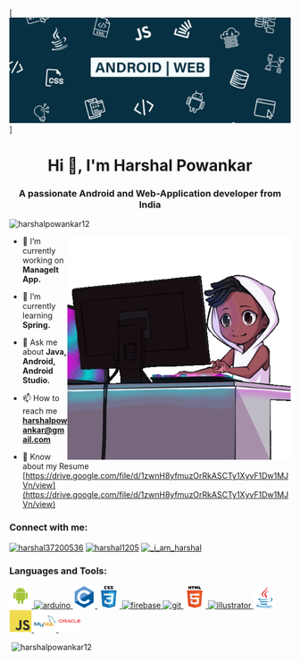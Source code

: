 [![MasterHead](https://github.com/harshalpowankar12/harshalpowankar12/blob/main/BannerImage.png)]
<h1 align="center">Hi 👋, I'm Harshal Powankar</h1>
<h3 align="center">A passionate Android and Web-Application developer from India</h3>

<p align="left"> <img src="https://komarev.com/ghpvc/?username=harshalpowankar12&label=Profile%20views&color=0e75b6&style=flat" alt="harshalpowankar12" /> </p>
<img align="right" alt="Coding" width="400" src="https://github.com/harshalpowankar12/harshalpowankar12/blob/main/xero-code.gif">


- 🔭 I’m currently working on **ManageIt App.**

- 🌱 I’m currently learning **Spring.**

- 💬 Ask me about **Java, Android, Android Studio.**

- 📫 How to reach me **harshalpowankar@gmail.com**

- 📄 Know about my Resume [https://drive.google.com/file/d/1zwnH8yfmuzOrRkASCTy1XyvF1Dw1MJVn/view](https://drive.google.com/file/d/1zwnH8yfmuzOrRkASCTy1XyvF1Dw1MJVn/view)

<h3 align="left">Connect with me:</h3>
<p align="left">
<a href="https://twitter.com/harshal37200536" target="blank"><img align="center" src="https://raw.githubusercontent.com/rahuldkjain/github-profile-readme-generator/master/src/images/icons/Social/twitter.svg" alt="harshal37200536" height="30" width="40" /></a>
<a href="https://linkedin.com/in/harshal1205" target="blank"><img align="center" src="https://raw.githubusercontent.com/rahuldkjain/github-profile-readme-generator/master/src/images/icons/Social/linked-in-alt.svg" alt="harshal1205" height="30" width="40" /></a>
<a href="https://instagram.com/_i_am_harshal" target="blank"><img align="center" src="https://raw.githubusercontent.com/rahuldkjain/github-profile-readme-generator/master/src/images/icons/Social/instagram.svg" alt="_i_am_harshal" height="30" width="40" /></a>
</p>

<h3 align="left">Languages and Tools:</h3>
<p align="left"> <a href="https://developer.android.com" target="_blank" rel="noreferrer"> <img src="https://raw.githubusercontent.com/devicons/devicon/master/icons/android/android-original-wordmark.svg" alt="android" width="40" height="40"/> </a> <a href="https://www.arduino.cc/" target="_blank" rel="noreferrer"> <img src="https://cdn.worldvectorlogo.com/logos/arduino-1.svg" alt="arduino" width="40" height="40"/> </a> <a href="https://www.cprogramming.com/" target="_blank" rel="noreferrer"> <img src="https://raw.githubusercontent.com/devicons/devicon/master/icons/c/c-original.svg" alt="c" width="40" height="40"/> </a> <a href="https://www.w3schools.com/css/" target="_blank" rel="noreferrer"> <img src="https://raw.githubusercontent.com/devicons/devicon/master/icons/css3/css3-original-wordmark.svg" alt="css3" width="40" height="40"/> </a> <a href="https://firebase.google.com/" target="_blank" rel="noreferrer"> <img src="https://www.vectorlogo.zone/logos/firebase/firebase-icon.svg" alt="firebase" width="40" height="40"/> </a> <a href="https://git-scm.com/" target="_blank" rel="noreferrer"> <img src="https://www.vectorlogo.zone/logos/git-scm/git-scm-icon.svg" alt="git" width="40" height="40"/> </a> <a href="https://www.w3.org/html/" target="_blank" rel="noreferrer"> <img src="https://raw.githubusercontent.com/devicons/devicon/master/icons/html5/html5-original-wordmark.svg" alt="html5" width="40" height="40"/> </a> <a href="https://www.adobe.com/in/products/illustrator.html" target="_blank" rel="noreferrer"> <img src="https://www.vectorlogo.zone/logos/adobe_illustrator/adobe_illustrator-icon.svg" alt="illustrator" width="40" height="40"/> </a> <a href="https://www.java.com" target="_blank" rel="noreferrer"> <img src="https://raw.githubusercontent.com/devicons/devicon/master/icons/java/java-original.svg" alt="java" width="40" height="40"/> </a> <a href="https://developer.mozilla.org/en-US/docs/Web/JavaScript" target="_blank" rel="noreferrer"> <img src="https://raw.githubusercontent.com/devicons/devicon/master/icons/javascript/javascript-original.svg" alt="javascript" width="40" height="40"/> </a> <a href="https://www.mysql.com/" target="_blank" rel="noreferrer"> <img src="https://raw.githubusercontent.com/devicons/devicon/master/icons/mysql/mysql-original-wordmark.svg" alt="mysql" width="40" height="40"/> </a> <a href="https://www.oracle.com/" target="_blank" rel="noreferrer"> <img src="https://raw.githubusercontent.com/devicons/devicon/master/icons/oracle/oracle-original.svg" alt="oracle" width="40" height="40"/> </a> </p>

<p>&nbsp;<img align="center" src="https://github-readme-stats.vercel.app/api?username=harshalpowankar12&show_icons=true&locale=en" alt="harshalpowankar12" /></p>
